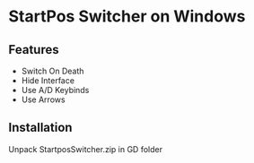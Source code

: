 <h1>StartPos Switcher on Windows</h1>
<h2>Features</h2>
<ul>
  <li>Switch On Death</li>
  <li>Hide Interface</li>
  <li>Use A/D Keybinds</li>
  <li>Use Arrows</li>
</ul>
<h2>Installation</h2>

<p>Unpack StartposSwitcher.zip in GD folder</p>
